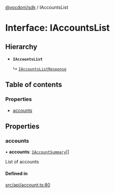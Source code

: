 [@vocdoni/sdk](/sdk) / IAccountsList

# Interface: IAccountsList

## Hierarchy

- **`IAccountsList`**

  ↳ [`IAccountsListResponse`](IAccountsListResponse)

## Table of contents

### Properties

- [accounts](IAccountsList#accounts)

## Properties

### accounts

• **accounts**: [`IAccountSummary`](../sdk-reference#iaccountsummary)[]

List of accounts

#### Defined in

[src/api/account.ts:80](https://github.com/vocdoni/vocdoni-sdk/blob/179c92b4cecfec787d968dc02b519f64ee15c5d3/src/api/account.ts#L80)
